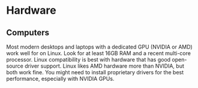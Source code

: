 # Hardware

## Computers

Most modern desktops and laptops with a dedicated GPU (NVIDIA or AMD) work well for on Linux. Look for at least 16GB RAM and a recent multi-core processor. Linux compatibility is best with hardware that has good open-source driver support. Linux likes AMD hardware more than NVIDIA, but both work fine. You might need to install proprietary drivers for the best performance, especially with NVIDIA GPUs.